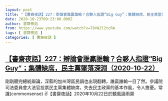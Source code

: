 ```yaml
---
layout: post
title: "【書齋夜話】227：辯論會誰贏誰輸？合夥人指證“Big Guy”；集體缺席，民主黨墜落深淵（2020-10-22）"
date: 2020-10-23T09:23:00.000Z
author: 書齋夜話
from: https://www.youtube.com/watch?v=78VA2l2tcRA
tags: [ 書齋夜話 ]
categories: [ 書齋夜話 ]
---
```

<!--1603444980000-->
[【書齋夜話】227：辯論會誰贏誰輸？合夥人指證“Big Guy”；集體缺席，民主黨墜落深淵（2020-10-22）](https://www.youtube.com/watch?v=78VA2l2tcRA)
------

<div>
剛剛聽完總統辯論，深藍的加州灣區民調也出現翻轉，誰贏誰輸一目了然。參議院司法委員會大法官投票民主黨集體缺席，失去民主政黨的基本作風，令人擔憂。常識(commonsense) ✌【書齋夜話】2020年10月22日於聽風論雨齋
</div>
